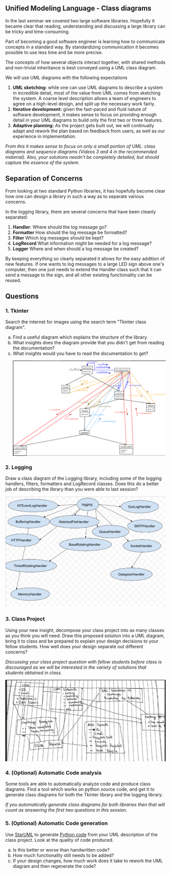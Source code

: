## Unified Modeling Language - Class diagrams

In the last seminar we covered two large software libraries.  Hopefully it
became clear that reading, understanding and discussing a large library can be
tricky and time-consuming.

Part of becoming a good software engineer is learning how to communicate
concepts in a standard way.  By standardizing communication it becomes possible
to use less time and be more precise.

The concepts of how several objects interact together, with shared methods and
non-trivial inheritance is best conveyed using a UML class diagram.

We will use UML diagrams with the following expectations
1. **UML sketching:** while one can use UML diagrams to describe a system in
incredible detail, most of the value from UML comes from sketching the system.
A coarse level description allows a team of engineers to agree on a high-level
design, and split up the necessary work fairly.
2. **Iterative development:** given the fast-paced and fluid nature of software
development, it makes sense to focus on providing enough detail in your UML
diagrams to build only the first two or three features.
3. **Adaptive planning:** As the project gets built out, we will continually
adapt and rework the plan based on feedback from users, as well as our
experience in implementation.

*From this it makes sense to focus on only a small portion of UML: class diagrams
and sequence diagrams (Videos 3 and 4 in the recommended material).  Also, your
solutions needn't be completely detailed, but should capture the essence of the
system.*

## Separation of Concerns
From looking at two standard Python libraries, it has hopefully become clear how
one can design a library in such a way as to separate various concerns.

In the logging library, there are several concerns that have been cleanly
separated:
1. **Handler**: Where should the log message go?
2. **Formatter** How should the log message be formatted?
3. **Filter** Which log messages should be kept?
4. **LogRecord** What information might be needed for a log message?
5. **Logger** Where and when should a log message be created?

By keeping everything so clearly separated it allows for the easy addition of
new features.  If one wants to log messages to a large LED sign above one's
computer, then one just needs to extend the Handler class such that it can send
a message to the sign, and all other existing functionality can be reused.

## Questions

### 1. Tkinter
Search the internet for images using the search term "Tkinter class diagram".
<ol type="a">
<li>Find a useful diagram which explains the structure of the library.</li>
<li>What insights does the diagram provide that you didn't get from reading the
documentation?</li>
<li>What insights would you have to read the documentation to get?</li>
  
  ![alt text](https://github.com/Usamapuri/CS162/blob/main/session4_1/Tkinter.png)
</ol>

### 2. Logging
Draw a class diagram of the Logging library, including some of the logging
handlers, filters, formatters and LogRecord classes. Does this do a better job
of describing the library than you were able to last session?

![alt text](https://github.com/Usamapuri/CS162/blob/main/session4_1/Logging.png)

### 3. Class Project
Using your new insight, decompose your class project into as many classes as you
think you will need.  Draw this proposed solution into a UML diagram, bring it
to class and be prepared to explain your design decisions to your fellow
students.  How well does your design separate out different concerns?

*Discussing your class project question with fellow students before class is
discouraged as we will be interested in the variety of solutions that students
obtained in class.*

![alt text](https://github.com/Usamapuri/CS162/blob/main/session4_1/Home%20Challenges.png)

### 4. (Optional) Automatic Code analysis
Some tools are able to automatically analyze code and produce class diagrams.
Find a tool which works on python source code, and get it to generate class
diagrams for both the Tkinter library and the logging library.

*If you automatically generate class diagrams for both libraries then that will
count as answering the first two questions in this session.*

### 5. (Optional) Automatic Code generation
Use [StarUML](http://staruml.io/) to generate
[Python code](http://staruml.io/extensions) from your UML description of the
class project.  Look at the quality of code produced.
<ol type="a">
  <li>Is this better or worse than handwritten code?</li>
  <li>How much functionality still needs to be added?</li>
  <li>If your design changes, how much work does it take to rework the UML diagram
  and then regenerate the code?</li>
</ol>
